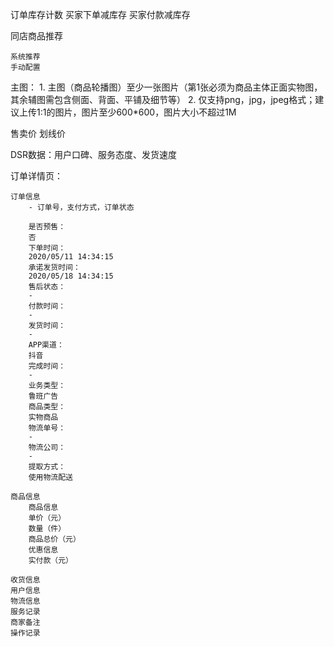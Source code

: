 订单库存计数
    买家下单减库存
    买家付款减库存

同店商品推荐

    系统推荐
    手动配置

主图：
    1. 主图（商品轮播图）至少一张图片（第1张必须为商品主体正面实物图，其余辅图需包含侧面、背面、平铺及细节等）
    2. 仅支持png，jpg，jpeg格式；建议上传1:1的图片，图片至少600*600，图片大小不超过1M


售卖价
划线价

DSR数据：用户口碑、服务态度、发货速度


订单详情页：

    订单信息
        - 订单号，支付方式，订单状态

        是否预售：
        否
        下单时间：
        2020/05/11 14:34:15
        承诺发货时间：
        2020/05/18 14:34:15
        售后状态：
        -
        付款时间：
        -
        发货时间：
        -
        APP渠道：
        抖音
        完成时间：
        -
        业务类型：
        鲁班广告
        商品类型：
        实物商品
        物流单号：
        -
        物流公司：
        -
        提取方式：
        使用物流配送
    
    商品信息
        商品信息
        单价（元）
        数量（件）
        商品总价（元）
        优惠信息
        实付款（元）

    收货信息
    用户信息
    物流信息
    服务记录
    商家备注
    操作记录


    
